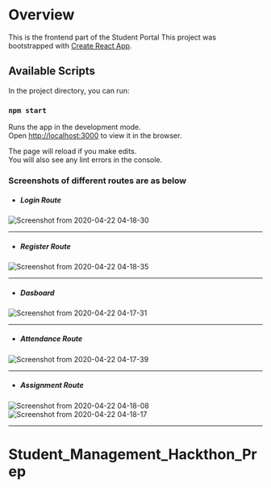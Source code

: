 # Overview

This is the frontend part of the Student Portal
This project was bootstrapped with [Create React App](https://github.com/facebook/create-react-app).

## Available Scripts

In the project directory, you can run:

### `npm start`

Runs the app in the development mode.<br>
Open [http://localhost:3000](http://localhost:3000) to view it in the browser.

The page will reload if you make edits.<br>
You will also see any lint errors in the console.

### Screenshots of different routes are as below

- ##### Login Route
![Screenshot from 2020-04-22 04-18-30](https://user-images.githubusercontent.com/42492389/79923364-ff156b80-8452-11ea-8262-37d83bfd037f.png)

____

- ##### Register Route
![Screenshot from 2020-04-22 04-18-35](https://user-images.githubusercontent.com/42492389/79923536-57e50400-8453-11ea-9865-902a2a4e2eeb.png)

____

- ##### Dasboard
![Screenshot from 2020-04-22 04-17-31](https://user-images.githubusercontent.com/42492389/79923572-69c6a700-8453-11ea-921f-bed0f7f8cefb.png)

____

- ##### Attendance Route
![Screenshot from 2020-04-22 04-17-39](https://user-images.githubusercontent.com/42492389/79923579-6df2c480-8453-11ea-881d-d2cdff1d400e.png)

____

- ##### Assignment Route
![Screenshot from 2020-04-22 04-18-08](https://user-images.githubusercontent.com/42492389/79923596-79de8680-8453-11ea-891e-d0897fffb23f.png)
![Screenshot from 2020-04-22 04-18-17](https://user-images.githubusercontent.com/42492389/79923625-8a8efc80-8453-11ea-8453-b22515eac2e4.png)

____
# Student_Management_Hackthon_Prep
